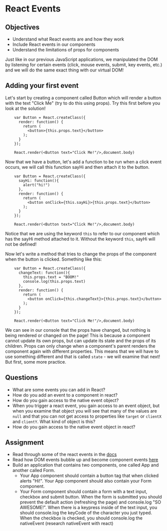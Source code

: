 # React Events

## Objectives

- Understand what React events are and how they work
- Include React events in our components
- Understand the limitations of props for components 

Just like in our previous JavaScript applications, we manipulated the DOM by listening for certain events (click, mouse events, submit, key events, etc.) and we will do the same exact thing with our virtual DOM!

## Adding your first event

Let's start by creating a component called Button which will render a button with the text "Click Me" (try to do this using props). Try this first before you look at the solution!

```
    var Button = React.createClass({
      render: function() {
        return (
          <button>{this.props.text}</button>
        );
      }
    });

    React.render(<Button text="Click Me!"/>,document.body)
```

Now that we have a button, let's add a function to be run when a click event occurs, we will call this function sayHi and then attach it to the button.

```
    var Button = React.createClass({
      sayHi: function(){
        alert("hi!")
      },
      render: function() {
        return (
          <button onClick={this.sayHi}>{this.props.text}</button>
        );
      }
    });

    React.render(<Button text="Click Me!"/>,document.body)
```

Notice that we are using the keyword `this` to refer to our component which has the sayHi method attached to it. Without the keyword `this`, sayHi will not be defined!

Now let's write a method that tries to change the props of the component when the button is clicked. Something like this:

```
    var Button = React.createClass({
      changeText: function(){
        this.props.text = "BOOM!"
        console.log(this.props.text)
      },
      render: function() {
        return (
          <button onClick={this.changeText}>{this.props.text}</button>
        );
      }
    });

    React.render(<Button text="Click Me!"/>,document.body)
```

We can see in our console that the props have changed, but nothing is being rendered or changed on the page! This is because a component cannot update its own props, but can update its state and the props of its children. Props can only change when a component's parent renders the component again with different properties. This means that we will have to use something different and that is called `state` - we will examine that next! But first, some more practice.

## Questions 

* What are some events you can add in React?
* How do you add an event to a component in react?
* How do you gain access to the native event object?
* When you trigger a react event, you gain access to an event object, but when you examine that object you will see that many of the values are `null` and that you can not get access to properties like `target` or `clientX` and `clientY`. What kind of object is this? 
* How do you gain access to the native event object in react?

## Assignment

* Read through some of the react events in the [docs](https://facebook.github.io/react/docs/events.html)
* Read how DOM events bubble up and become component events [here](http://www.newmediacampaigns.com/blog/react-bubble-events) 
* Build an application that contains two components, one called App and another called Form. 
    * Your App component should contain a button tag that when clicked alerts "Hi!". Your App component should also contain your Form component.
    * Your Form component should contain a form with a text input, checkbox and submit button. When the form is submitted you should prevent the default action (refreshing the page) and console.log "SO AWESOME!". When there is a keypress inside of the text input, you should console.log the keyCode of the character you just typed. When the checkbox is checked, you should console.log the nativeEvent (research nativeEvent with react)


